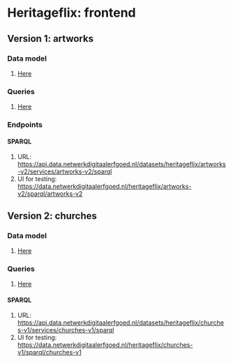 # Heritageflix: frontend

## Version 1: artworks

### Data model

1. [Here](./v1/datamodel.md)

### Queries

1. [Here](./v1/queries)

### Endpoints

#### SPARQL

1. URL: https://api.data.netwerkdigitaalerfgoed.nl/datasets/heritageflix/artworks-v2/services/artworks-v2/sparql
1. UI for testing: https://data.netwerkdigitaalerfgoed.nl/heritageflix/artworks-v2/sparql/artworks-v2

## Version 2: churches

### Data model

1. [Here](./v2/datamodel.md)

### Queries

1. [Here](./v2/queries)

#### SPARQL

1. URL: https://api.data.netwerkdigitaalerfgoed.nl/datasets/heritageflix/churches-v1/services/churches-v1/sparql
1. UI for testing: https://data.netwerkdigitaalerfgoed.nl/heritageflix/churches-v1/sparql/churches-v1
